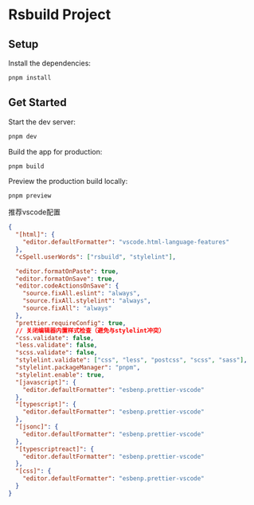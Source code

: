 # Rsbuild Project

## Setup

Install the dependencies:

```bash
pnpm install
```

## Get Started

Start the dev server:

```bash
pnpm dev
```

Build the app for production:

```bash
pnpm build
```

Preview the production build locally:

```bash
pnpm preview
```


推荐vscode配置

```json
{
  "[html]": {
    "editor.defaultFormatter": "vscode.html-language-features"
  },
  "cSpell.userWords": ["rsbuild", "stylelint"],

  "editor.formatOnPaste": true,
  "editor.formatOnSave": true,
  "editor.codeActionsOnSave": {
    "source.fixAll.eslint": "always",
    "source.fixAll.stylelint": "always",
    "source.fixAll": "always"
  },
  "prettier.requireConfig": true,
  // 关闭编辑器内置样式检查（避免与stylelint冲突）
  "css.validate": false,
  "less.validate": false,
  "scss.validate": false,
  "stylelint.validate": ["css", "less", "postcss", "scss", "sass"],
  "stylelint.packageManager": "pnpm",
  "stylelint.enable": true,
  "[javascript]": {
    "editor.defaultFormatter": "esbenp.prettier-vscode"
  },
  "[typescript]": {
    "editor.defaultFormatter": "esbenp.prettier-vscode"
  },
  "[jsonc]": {
    "editor.defaultFormatter": "esbenp.prettier-vscode"
  },
  "[typescriptreact]": {
    "editor.defaultFormatter": "esbenp.prettier-vscode"
  },
  "[css]": {
    "editor.defaultFormatter": "esbenp.prettier-vscode"
  }
}

```